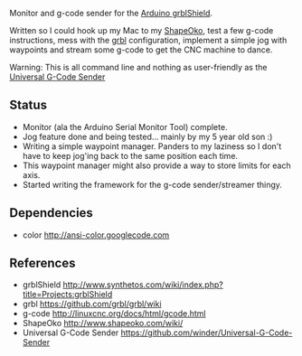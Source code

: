 Monitor and g-code sender for the [Arduino grblShield](https://www.synthetos.com/project/grblshield/).

Written so I could hook up my Mac to my [ShapeOko](http://www.shapeoko.com/wiki/),
test a few g-code instructions, mess with the [grbl](https://github.com/grbl/grbl/wiki)
configuration, implement a simple jog with waypoints and stream some g-code to
get the CNC machine to dance.

Warning: This is all command line and nothing as user-friendly as the [Universal
G-Code Sender](https://github.com/winder/Universal-G-Code-Sender)

Status
------
* Monitor (ala the Arduino Serial Monitor Tool) complete.
* Jog feature done and being tested... mainly by my 5 year old son :)
* Writing a simple waypoint manager. Panders to my laziness so I don't have to
  keep jog'ing back to the same position each time.
* This waypoint manager might also provide a way to store limits for each axis.
* Started writing the framework for the g-code sender/streamer thingy.

Dependencies
------------
* color             <http://ansi-color.googlecode.com>

References
----------
* grblShield <http://www.synthetos.com/wiki/index.php?title=Projects:grblShield>
* grbl <https://github.com/grbl/grbl/wiki>
* g-code <http://linuxcnc.org/docs/html/gcode.html>
* ShapeOko <http://www.shapeoko.com/wiki/>
* Universal G-Code Sender <https://github.com/winder/Universal-G-Code-Sender>
